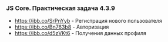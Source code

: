 ### JS Core. Практическая задача 4.3.9

- https://ibb.co/SrPnYyb - Регистрация нового пользователя
- https://ibb.co/Bn763b8 - Авторизация
- https://ibb.co/d5zVKt6 - Получения данных профиля
